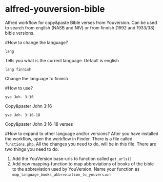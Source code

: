 # alfred-youversion-bible
Alfred workflow for copy&amp;paste Bible verses from Youversion. Can be used to search from english (NASB and NIV) or from finnish (1992 and 1933/38) bible versions.

#How to change the language?
```
lang
```
Tells you what is the current language. Default is english

```
lang finnish
```
Change the language to finnish

#How to use?
```
yve Joh. 3:16 
```
Copy&paster John 3:16

```
yve Joh. 3:16-18 
```
Copy&paster John 3:16-18 verses

#How to expand to other language and/or versions?
After you have installed the workflow, open the workflow in Finder. There is a file called `functions.php`. All the changes you need to do, will be in this file. There are two things you need to do:

1. Add the YouVersion base-urls to function called `get_urls()`
2. Add new mapping-function to map abbreviations of books of the bible to the abbreviation used by YouVersion. Name your function as `map_language_books_abbreviation_to_youversion`
